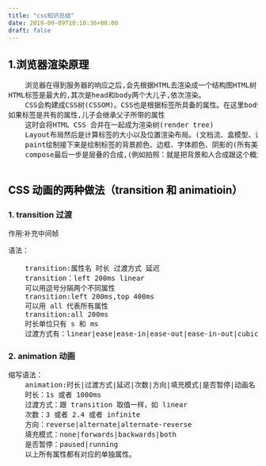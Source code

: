 ```yaml
---
title: "css知识总结"
date: 2019-09-09T10:10:36+08:00
draft: false
---
```


## <strong style="color:black;">1.浏览器渲染原理</strong>

<pre>
    浏览器在得到服务器的响应之后,会先根据HTML去渲染成一个结构图HTML树(DOM)所有的标签具有父子关系。
HTML标签是最大的,其次是head和body两个大儿子,依次渲染。
    CSS会构建成CSS树(CSSOM)。CSS也是根据标签所具备的属性。在这里body是最大的。如果body所带的属性
如果标签是共有的属性,儿子会继承父子所带的属性
    这时会将HTML CSS 合并在一起成为渲染树(render tree)
    Layout布局然后是计算标签的大小以及位置渲染布局。(文档流、盒模型、计算大小和位置)
    paint绘制接下来是绘制标签的背景颜色、边框、字体颜色、阴影的(所有美化属性在渲染)
    compose最后一步是层叠的合成,(例如拍照：就是把背景和人合成跟这个概念是一样的)
    
</pre>

## <strong style="color:black;">CSS 动画的两种做法（transition 和 animatioin）</strong>

### <strong style="black">1. transition 过渡</strong>

作用:补充中间帧

<pre>
语法：

    transition:属性名 时长 过渡方式 延迟
    transition：left 200ms linear
    可以用逗号分隔两个不同属性
    transition:left 200ms,top 400ms
    可以用 all 代表所有属性
    transition:all 200ms
    时长单位只有 s 和 ms
    过渡方式有：linear|ease|ease-in|ease-out|ease-in-out|cubic-bezier|step-start|step-end|steps
</pre>

### <strong style="black">2. animation 动画</strong>

<pre>
缩写语法：
    animation:时长|过渡方式|延迟|次数|方向|填充模式|是否暂停|动画名；
    时长：1s 或者 1000ms
    过渡方式：跟 transition 取值一样，如 linear
    次数：3 或者 2.4 或者 infinite
    方向：reverse|alternate|alternate-reverse
    填充模式：none|forwards|backwards|both
    是否暂停：paused|running
    以上所有属性都有对应的单独属性。
</pre>

